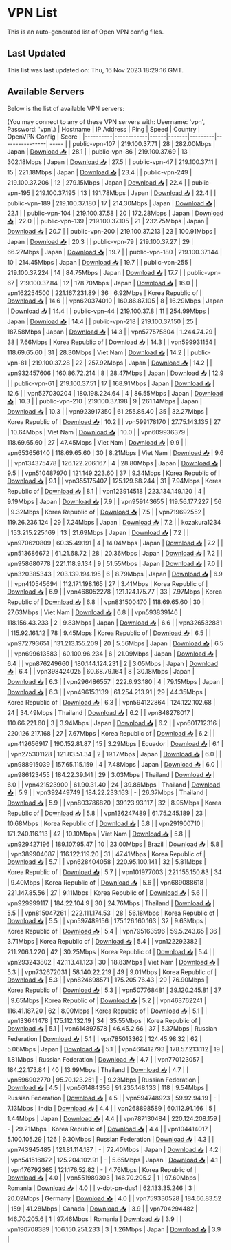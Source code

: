 # VPN List

This is an auto-generated list of Open VPN config files.

## Last Updated

This list was last updated on: Thu, 16 Nov 2023 18:29:16 GMT.

## Available Servers

Below is the list of available VPN servers:

(You may connect to any of these VPN servers with: Username: 'vpn', Password: 'vpn'.)
| Hostname | IP Address | Ping | Speed | Country | OpenVPN Config | Score |
|----------|------------|------|-------|---------|----------------| ----- |
| public-vpn-107 | 219.100.37.71 | 28 | 282.00Mbps | Japan | [Download 📥](./configs/server_0_JP.ovpn) | 28.1 |
| public-vpn-86 | 219.100.37.69 | 13 | 302.18Mbps | Japan | [Download 📥](./configs/server_1_JP.ovpn) | 27.5 |
| public-vpn-47 | 219.100.37.11 | 15 | 221.18Mbps | Japan | [Download 📥](./configs/server_2_JP.ovpn) | 23.4 |
| public-vpn-249 | 219.100.37.206 | 12 | 279.15Mbps | Japan | [Download 📥](./configs/server_3_JP.ovpn) | 22.4 |
| public-vpn-195 | 219.100.37.195 | 13 | 191.78Mbps | Japan | [Download 📥](./configs/server_4_JP.ovpn) | 22.4 |
| public-vpn-189 | 219.100.37.180 | 17 | 214.30Mbps | Japan | [Download 📥](./configs/server_5_JP.ovpn) | 22.1 |
| public-vpn-104 | 219.100.37.58 | 20 | 172.28Mbps | Japan | [Download 📥](./configs/server_6_JP.ovpn) | 22.0 |
| public-vpn-139 | 219.100.37.105 | 21 | 232.75Mbps | Japan | [Download 📥](./configs/server_7_JP.ovpn) | 20.7 |
| public-vpn-200 | 219.100.37.213 | 23 | 100.91Mbps | Japan | [Download 📥](./configs/server_8_JP.ovpn) | 20.3 |
| public-vpn-79 | 219.100.37.27 | 29 | 66.27Mbps | Japan | [Download 📥](./configs/server_9_JP.ovpn) | 19.7 |
| public-vpn-180 | 219.100.37.144 | 10 | 214.45Mbps | Japan | [Download 📥](./configs/server_10_JP.ovpn) | 19.7 |
| public-vpn-255 | 219.100.37.224 | 14 | 84.75Mbps | Japan | [Download 📥](./configs/server_11_JP.ovpn) | 17.7 |
| public-vpn-67 | 219.100.37.84 | 12 | 178.70Mbps | Japan | [Download 📥](./configs/server_12_JP.ovpn) | 16.0 |
| vpn162254500 | 221.167.231.89 | 36 | 6.92Mbps | Korea Republic of | [Download 📥](./configs/server_13_KR.ovpn) | 14.6 |
| vpn620374010 | 160.86.87.105 | 8 | 16.29Mbps | Japan | [Download 📥](./configs/server_14_JP.ovpn) | 14.4 |
| public-vpn-44 | 219.100.37.8 | 11 | 254.99Mbps | Japan | [Download 📥](./configs/server_15_JP.ovpn) | 14.4 |
| public-vpn-218 | 219.100.37.150 | 25 | 187.58Mbps | Japan | [Download 📥](./configs/server_16_JP.ovpn) | 14.3 |
| vpn577575804 | 1.244.74.29 | 38 | 7.66Mbps | Korea Republic of | [Download 📥](./configs/server_17_KR.ovpn) | 14.3 |
| vpn599931154 | 118.69.65.60 | 31 | 28.30Mbps | Viet Nam | [Download 📥](./configs/server_18_VN.ovpn) | 14.2 |
| public-vpn-81 | 219.100.37.28 | 22 | 257.92Mbps | Japan | [Download 📥](./configs/server_19_JP.ovpn) | 14.2 |
| vpn932457606 | 160.86.72.214 | 8 | 28.47Mbps | Japan | [Download 📥](./configs/server_20_JP.ovpn) | 12.9 |
| public-vpn-61 | 219.100.37.51 | 17 | 168.91Mbps | Japan | [Download 📥](./configs/server_21_JP.ovpn) | 12.6 |
| vpn527030204 | 180.198.224.64 | 4 | 86.55Mbps | Japan | [Download 📥](./configs/server_22_JP.ovpn) | 10.3 |
| public-vpn-210 | 219.100.37.198 | 9 | 261.14Mbps | Japan | [Download 📥](./configs/server_23_JP.ovpn) | 10.3 |
| vpn923917350 | 61.255.85.40 | 35 | 32.27Mbps | Korea Republic of | [Download 📥](./configs/server_24_KR.ovpn) | 10.2 |
| vpn599178170 | 27.75.143.135 | 27 | 10.64Mbps | Viet Nam | [Download 📥](./configs/server_25_VN.ovpn) | 10.0 |
| vpn609936379 | 118.69.65.60 | 27 | 47.45Mbps | Viet Nam | [Download 📥](./configs/server_26_VN.ovpn) | 9.9 |
| vpn653656140 | 118.69.65.60 | 30 | 8.21Mbps | Viet Nam | [Download 📥](./configs/server_27_VN.ovpn) | 9.6 |
| vpn134375478 | 126.122.206.167 | 4 | 28.80Mbps | Japan | [Download 📥](./configs/server_28_JP.ovpn) | 9.5 |
| vpn510487970 | 121.149.223.60 | 37 | 9.34Mbps | Korea Republic of | [Download 📥](./configs/server_29_KR.ovpn) | 9.1 |
| vpn355175407 | 125.129.68.244 | 31 | 7.94Mbps | Korea Republic of | [Download 📥](./configs/server_30_KR.ovpn) | 8.1 |
| vpn123914518 | 223.134.149.120 | 4 | 9.19Mbps | Japan | [Download 📥](./configs/server_31_JP.ovpn) | 7.9 |
| vpn959143655 | 119.56.177.227 | 56 | 9.32Mbps | Korea Republic of | [Download 📥](./configs/server_32_KR.ovpn) | 7.5 |
| vpn719692552 | 119.26.236.124 | 29 | 7.24Mbps | Japan | [Download 📥](./configs/server_33_JP.ovpn) | 7.2 |
| kozakura1234 | 153.215.225.169 | 13 | 21.69Mbps | Japan | [Download 📥](./configs/server_34_JP.ovpn) | 7.2 |
| vpn970620809 | 60.35.49.191 | 4 | 14.04Mbps | Japan | [Download 📥](./configs/server_35_JP.ovpn) | 7.2 |
| vpn513686672 | 61.21.68.72 | 28 | 20.36Mbps | Japan | [Download 📥](./configs/server_36_JP.ovpn) | 7.2 |
| vpn958680778 | 221.118.9.134 | 9 | 51.55Mbps | Japan | [Download 📥](./configs/server_37_JP.ovpn) | 7.0 |
| vpn320385343 | 203.139.194.195 | 6 | 8.79Mbps | Japan | [Download 📥](./configs/server_38_JP.ovpn) | 6.9 |
| vpn410545694 | 112.171.198.165 | 27 | 3.41Mbps | Korea Republic of | [Download 📥](./configs/server_39_KR.ovpn) | 6.9 |
| vpn468052278 | 121.124.175.77 | 33 | 7.97Mbps | Korea Republic of | [Download 📥](./configs/server_40_KR.ovpn) | 6.8 |
| vpn831500470 | 118.69.65.60 | 30 | 27.63Mbps | Viet Nam | [Download 📥](./configs/server_41_VN.ovpn) | 6.8 |
| vpn593839146 | 118.156.43.233 | 2 | 9.83Mbps | Japan | [Download 📥](./configs/server_42_JP.ovpn) | 6.6 |
| vpn326532881 | 115.92.161.12 | 78 | 9.45Mbps | Korea Republic of | [Download 📥](./configs/server_43_KR.ovpn) | 6.5 |
| vpn972793651 | 131.213.155.209 | 20 | 5.56Mbps | Japan | [Download 📥](./configs/server_44_JP.ovpn) | 6.5 |
| vpn699613583 | 60.100.96.234 | 6 | 21.09Mbps | Japan | [Download 📥](./configs/server_45_JP.ovpn) | 6.4 |
| vpn876249660 | 180.144.124.231 | 2 | 3.05Mbps | Japan | [Download 📥](./configs/server_46_JP.ovpn) | 6.4 |
| vpn398424025 | 60.68.79.164 | 8 | 30.18Mbps | Japan | [Download 📥](./configs/server_47_JP.ovpn) | 6.3 |
| vpn296486557 | 222.6.93.180 | 4 | 79.15Mbps | Japan | [Download 📥](./configs/server_48_JP.ovpn) | 6.3 |
| vpn496153139 | 61.254.213.91 | 29 | 44.35Mbps | Korea Republic of | [Download 📥](./configs/server_49_KR.ovpn) | 6.3 |
| vpn594122864 | 124.122.102.68 | 24 | 34.49Mbps | Thailand | [Download 📥](./configs/server_50_TH.ovpn) | 6.2 |
| vpn848278017 | 110.66.221.60 | 3 | 3.94Mbps | Japan | [Download 📥](./configs/server_51_JP.ovpn) | 6.2 |
| vpn601712316 | 220.126.217.168 | 27 | 7.67Mbps | Korea Republic of | [Download 📥](./configs/server_52_KR.ovpn) | 6.2 |
| vpn412656917 | 190.152.81.87 | 15 | 3.29Mbps | Ecuador | [Download 📥](./configs/server_53_EC.ovpn) | 6.1 |
| vpn275301128 | 121.83.51.34 | 2 | 19.17Mbps | Japan | [Download 📥](./configs/server_54_JP.ovpn) | 6.0 |
| vpn988915039 | 157.65.115.159 | 4 | 7.48Mbps | Japan | [Download 📥](./configs/server_55_JP.ovpn) | 6.0 |
| vpn986123455 | 184.22.39.141 | 29 | 3.03Mbps | Thailand | [Download 📥](./configs/server_56_TH.ovpn) | 6.0 |
| vpn421523900 | 61.90.31.40 | 24 | 39.86Mbps | Thailand | [Download 📥](./configs/server_57_TH.ovpn) | 5.9 |
| vpn392449749 | 184.22.233.163 | - | 26.37Mbps | Thailand | [Download 📥](./configs/server_58_TH.ovpn) | 5.9 |
| vpn803786820 | 39.123.93.117 | 32 | 8.95Mbps | Korea Republic of | [Download 📥](./configs/server_59_KR.ovpn) | 5.8 |
| vpn136247489 | 61.75.245.189 | 23 | 10.68Mbps | Korea Republic of | [Download 📥](./configs/server_60_KR.ovpn) | 5.8 |
| vpn291900710 | 171.240.116.113 | 42 | 10.10Mbps | Viet Nam | [Download 📥](./configs/server_61_VN.ovpn) | 5.8 |
| vpn929427196 | 189.107.95.47 | 10 | 23.00Mbps | Brazil | [Download 📥](./configs/server_62_BR.ovpn) | 5.8 |
| vpn389904087 | 116.122.119.20 | 31 | 47.41Mbps | Korea Republic of | [Download 📥](./configs/server_63_KR.ovpn) | 5.7 |
| vpn628404058 | 220.95.100.141 | 32 | 5.81Mbps | Korea Republic of | [Download 📥](./configs/server_64_KR.ovpn) | 5.7 |
| vpn101977003 | 221.155.150.83 | 34 | 9.40Mbps | Korea Republic of | [Download 📥](./configs/server_65_KR.ovpn) | 5.6 |
| vpn689088618 | 221.147.85.56 | 27 | 9.11Mbps | Korea Republic of | [Download 📥](./configs/server_66_KR.ovpn) | 5.6 |
| vpn929999117 | 184.22.104.9 | 30 | 24.76Mbps | Thailand | [Download 📥](./configs/server_67_TH.ovpn) | 5.5 |
| vpn815047261 | 222.111.174.53 | 28 | 56.18Mbps | Korea Republic of | [Download 📥](./configs/server_68_KR.ovpn) | 5.5 |
| vpn597489156 | 175.126.160.163 | 32 | 9.63Mbps | Korea Republic of | [Download 📥](./configs/server_69_KR.ovpn) | 5.4 |
| vpn795163596 | 59.5.243.65 | 36 | 3.71Mbps | Korea Republic of | [Download 📥](./configs/server_70_KR.ovpn) | 5.4 |
| vpn122292382 | 211.206.1.220 | 42 | 30.25Mbps | Korea Republic of | [Download 📥](./configs/server_71_KR.ovpn) | 5.4 |
| vpn293243802 | 42.113.41.123 | 30 | 18.83Mbps | Viet Nam | [Download 📥](./configs/server_72_VN.ovpn) | 5.3 |
| vpn732672031 | 58.140.22.219 | 49 | 9.01Mbps | Korea Republic of | [Download 📥](./configs/server_73_KR.ovpn) | 5.3 |
| vpn824698571 | 175.205.76.43 | 29 | 76.90Mbps | Korea Republic of | [Download 📥](./configs/server_74_KR.ovpn) | 5.3 |
| vpn507768481 | 39.120.245.81 | 37 | 9.65Mbps | Korea Republic of | [Download 📥](./configs/server_75_KR.ovpn) | 5.2 |
| vpn463762241 | 116.41.187.20 | 62 | 8.00Mbps | Korea Republic of | [Download 📥](./configs/server_76_KR.ovpn) | 5.1 |
| vpn133641478 | 175.112.132.19 | 34 | 35.55Mbps | Korea Republic of | [Download 📥](./configs/server_77_KR.ovpn) | 5.1 |
| vpn614897578 | 46.45.2.66 | 37 | 5.37Mbps | Russian Federation | [Download 📥](./configs/server_78_RU.ovpn) | 5.1 |
| vpn785013362 | 124.45.98.32 | 62 | 5.06Mbps | Japan | [Download 📥](./configs/server_79_JP.ovpn) | 5.1 |
| vpn466412793 | 178.57.213.112 | 19 | 1.81Mbps | Russian Federation | [Download 📥](./configs/server_80_RU.ovpn) | 4.7 |
| vpn770123057 | 184.22.173.84 | 40 | 13.99Mbps | Thailand | [Download 📥](./configs/server_81_TH.ovpn) | 4.7 |
| vpn596902770 | 95.70.123.251 | - | 9.23Mbps | Russian Federation | [Download 📥](./configs/server_82_RU.ovpn) | 4.5 |
| vpn561484356 | 91.235.148.133 | 118 | 9.54Mbps | Russian Federation | [Download 📥](./configs/server_83_RU.ovpn) | 4.5 |
| vpn594748923 | 59.92.94.19 | - | 7.13Mbps | India | [Download 📥](./configs/server_84_IN.ovpn) | 4.4 |
| vpn268898589 | 60.112.91.166 | 5 | 1.44Mbps | Japan | [Download 📥](./configs/server_85_JP.ovpn) | 4.4 |
| vpn787130484 | 220.124.208.159 | - | 29.21Mbps | Korea Republic of | [Download 📥](./configs/server_86_KR.ovpn) | 4.4 |
| vpn104414017 | 5.100.105.29 | 126 | 9.30Mbps | Russian Federation | [Download 📥](./configs/server_87_RU.ovpn) | 4.3 |
| vpn743945485 | 121.81.114.187 | - | 72.40Mbps | Japan | [Download 📥](./configs/server_88_JP.ovpn) | 4.2 |
| vpn541516872 | 125.204.102.91 | - | 5.65Mbps | Japan | [Download 📥](./configs/server_89_JP.ovpn) | 4.1 |
| vpn176792365 | 121.176.52.82 | - | 4.76Mbps | Korea Republic of | [Download 📥](./configs/server_90_KR.ovpn) | 4.0 |
| vpn551989303 | 146.70.205.2 | 1 | 97.60Mbps | Romania | [Download 📥](./configs/server_91_RO.ovpn) | 4.0 |
| v-dot-pn-dus1 | 62.133.35.246 | 3 | 20.02Mbps | Germany | [Download 📥](./configs/server_92_DE.ovpn) | 4.0 |
| vpn759330528 | 184.66.83.52 | 159 | 41.28Mbps | Canada | [Download 📥](./configs/server_93_CA.ovpn) | 3.9 |
| vpn704294482 | 146.70.205.6 | 1 | 97.46Mbps | Romania | [Download 📥](./configs/server_94_RO.ovpn) | 3.9 |
| vpn190708389 | 106.150.251.233 | 3 | 1.26Mbps | Japan | [Download 📥](./configs/server_95_JP.ovpn) | 3.9 |
